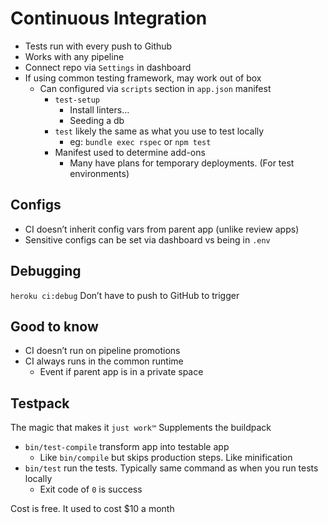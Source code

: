 # Continuous Integration

- Tests run with every push to Github
- Works with any pipeline
- Connect repo via `Settings` in dashboard
- If using common testing framework, may work out of box
  - Can configured via `scripts` section in `app.json` manifest
    - `test-setup`
      - Install linters…
      - Seeding a db
    - `test` likely the same as what you use to test locally
      - eg: `bundle exec rspec` or `npm test`
    - Manifest used to determine add-ons
      - Many have plans for temporary deployments. (For test environments)

## Configs

- CI doesn’t inherit config vars from parent app (unlike review apps)
- Sensitive configs can be set via dashboard vs being in `.env`

## Debugging

`heroku ci:debug`
Don’t have to push to GitHub to trigger

## Good to know

- CI doesn’t run on pipeline promotions
- CI always runs in the common runtime
  - Event if parent app is in a private space

## Testpack

The magic that makes it `just work™`
Supplements the buildpack

- `bin/test-compile` transform app into testable app
  - Like `bin/compile` but skips production steps. Like minification
- `bin/test` run the tests. Typically same command as when you run tests locally
  - Exit code of `0` is success

Cost is free. It used to cost $10 a month
